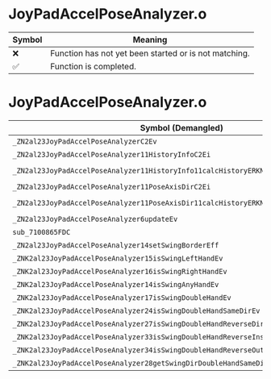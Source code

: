 # JoyPadAccelPoseAnalyzer.o
| Symbol | Meaning 
| ------------- | ------------- 
| :x: | Function has not yet been started or is not matching. 
| :white_check_mark: | Function is completed. 


# JoyPadAccelPoseAnalyzer.o
| Symbol (Demangled) | Symbol (Mangled) | Decompiled? |
| ------------- |  ------------- | ------------- |
| `_ZN2al23JoyPadAccelPoseAnalyzerC2Ev` | `al::JoyPadAccelPoseAnalyzer::JoyPadAccelPoseAnalyzer(void)` | :white_check_mark: |
| `_ZN2al23JoyPadAccelPoseAnalyzer11HistoryInfoC2Ei` | `al::JoyPadAccelPoseAnalyzer::HistoryInfo::HistoryInfo(int)` | :white_check_mark: |
| `_ZN2al23JoyPadAccelPoseAnalyzer11HistoryInfo11calcHistoryERKN4sead7Vector3IfEES6_f` | `al::JoyPadAccelPoseAnalyzer::HistoryInfo::calcHistory(sead::Vector3<float> const&,sead::Vector3<float> const&,float)` | :white_check_mark: |
| `_ZN2al23JoyPadAccelPoseAnalyzer11PoseAxisDirC2Ei` | `al::JoyPadAccelPoseAnalyzer::PoseAxisDir::PoseAxisDir(int)` | :white_check_mark: |
| `_ZN2al23JoyPadAccelPoseAnalyzer11PoseAxisDir11calcHistoryERKN4sead7Vector3IfEES6_` | `al::JoyPadAccelPoseAnalyzer::PoseAxisDir::calcHistory(sead::Vector3<float> const&,sead::Vector3<float> const&)` | :white_check_mark: |
| `_ZN2al23JoyPadAccelPoseAnalyzer6updateEv` | `al::JoyPadAccelPoseAnalyzer::update(void)` | :white_check_mark: |
| `sub_7100865FDC` | `` | :white_check_mark: |
| `_ZN2al23JoyPadAccelPoseAnalyzer14setSwingBorderEff` | `al::JoyPadAccelPoseAnalyzer::setSwingBorder(float,float)` | :white_check_mark: |
| `_ZNK2al23JoyPadAccelPoseAnalyzer15isSwingLeftHandEv` | `al::JoyPadAccelPoseAnalyzer::isSwingLeftHand(void)const` | :white_check_mark: |
| `_ZNK2al23JoyPadAccelPoseAnalyzer16isSwingRightHandEv` | `al::JoyPadAccelPoseAnalyzer::isSwingRightHand(void)const` | :white_check_mark: |
| `_ZNK2al23JoyPadAccelPoseAnalyzer14isSwingAnyHandEv` | `al::JoyPadAccelPoseAnalyzer::isSwingAnyHand(void)const` | :white_check_mark: |
| `_ZNK2al23JoyPadAccelPoseAnalyzer17isSwingDoubleHandEv` | `al::JoyPadAccelPoseAnalyzer::isSwingDoubleHand(void)const` | :white_check_mark: |
| `_ZNK2al23JoyPadAccelPoseAnalyzer24isSwingDoubleHandSameDirEv` | `al::JoyPadAccelPoseAnalyzer::isSwingDoubleHandSameDir(void)const` | :white_check_mark: |
| `_ZNK2al23JoyPadAccelPoseAnalyzer27isSwingDoubleHandReverseDirEv` | `al::JoyPadAccelPoseAnalyzer::isSwingDoubleHandReverseDir(void)const` | :white_check_mark: |
| `_ZNK2al23JoyPadAccelPoseAnalyzer33isSwingDoubleHandReverseInsideDirEv` | `al::JoyPadAccelPoseAnalyzer::isSwingDoubleHandReverseInsideDir(void)const` | :white_check_mark: |
| `_ZNK2al23JoyPadAccelPoseAnalyzer34isSwingDoubleHandReverseOutsideDirEv` | `al::JoyPadAccelPoseAnalyzer::isSwingDoubleHandReverseOutsideDir(void)const` | :white_check_mark: |
| `_ZNK2al23JoyPadAccelPoseAnalyzer28getSwingDirDoubleHandSameDirEv` | `al::JoyPadAccelPoseAnalyzer::getSwingDirDoubleHandSameDir(void)const` | :white_check_mark: |

